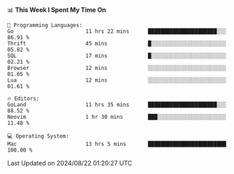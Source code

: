 <!--START_SECTION:waka-->
📊 **This Week I Spent My Time On** 

```text
💬 Programming Languages: 
Go                       11 hrs 22 mins      ██████████████████████░░░   86.91 % 
Thrift                   45 mins             █░░░░░░░░░░░░░░░░░░░░░░░░   05.82 % 
SQL                      17 mins             █░░░░░░░░░░░░░░░░░░░░░░░░   02.21 % 
Browser                  12 mins             ░░░░░░░░░░░░░░░░░░░░░░░░░   01.65 % 
Lua                      12 mins             ░░░░░░░░░░░░░░░░░░░░░░░░░   01.61 % 

🔥 Editors: 
GoLand                   11 hrs 35 mins      ██████████████████████░░░   88.52 % 
Neovim                   1 hr 30 mins        ███░░░░░░░░░░░░░░░░░░░░░░   11.48 % 

💻 Operating System: 
Mac                      13 hrs 5 mins       █████████████████████████   100.00 % 
```


 Last Updated on 2024/08/22 01:20:27 UTC
<!--END_SECTION:waka-->
